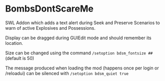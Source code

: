 # BombsDontScareMe
SWL Addon which adds a text alert during Seek and Preserve Scenarios to warn of active Explosives and Possessions. 

Display can be dragged during GUIEdit mode and should remember its location.

Size can be changed using the command `/setoption bdsm_fontsize ##` (default is 50)

The message produced when loading the mod (happens once per login or /reloadui) can be silenced with `/setoption bdsm_quiet true`
